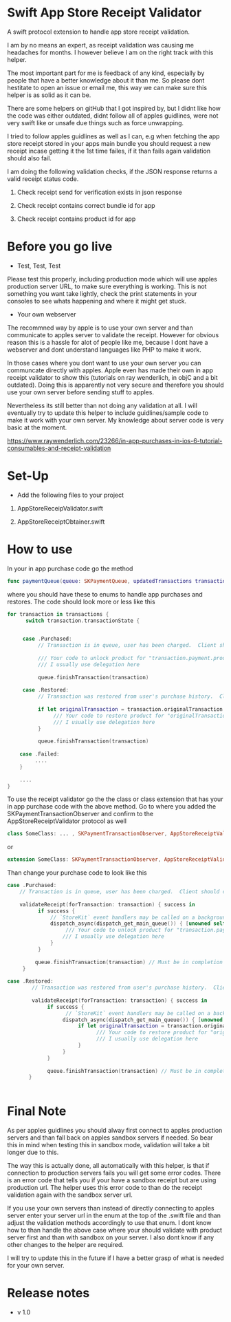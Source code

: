 # Swift App Store Receipt Validator

A swift protocol extension to handle app store receipt validation.

I am by no means an expert, as receipt validation was causing me headaches for months. I however believe I am on the right track with this helper. 

The most important part for me is feedback of any kind, especially by people that have a better knowledge about it than me. So please dont hestitate to open an issue or email me, this way we can make sure this helper is as solid as it can be.

There are some helpers on gitHub that I got inspired by, but I didnt like how the code was either outdated, didnt follow all of apples guidlines, were not very swift like or unsafe due things such as force unwrapping. 

I tried to follow apples guidlines as well as I can, e.g when fetching the app store receipt stored in your apps main bundle you should request a new receipt incase getting it the 1st time failes, if it than fails again validation should also fail. 

I am doing the following validation checks, if the JSON response returns a valid receipt status code.

1) Check receipt send for verification exists in json response

2) Check receipt contains correct bundle id for app

3) Check receipt contains product id for app

# Before you go live

- Test, Test, Test

Please test this properly, including production mode which will use apples production server URL, to make sure everything is working. This is not something you want take lightly, check the print statements in your consoles to see whats happening and where it might get stuck.

- Your own webserver

The recommned way by apple is to use your own server and than communicate to apples server to validate the receipt.
However for obvious reason this is a hassle for alot of people like me, because I dont have a webserver and dont understand languages like PHP to make it work.

In those cases where you dont want to use your own server you can communcate directly with apples. 
Apple even has made their own in app receipt validator to show this (tutorials on ray wenderlich, in objC and a bit outdated). Doing this is apparently not very secure and therefore you should use your own server before sending stuff to apples. 

Nevertheless its still better than not doing any validation at all. I will eventually try to update this helper to include guidlines/sample code to make it work with your own server. My knowledge about server code is very basic at the moment.

https://www.raywenderlich.com/23266/in-app-purchases-in-ios-6-tutorial-consumables-and-receipt-validation

# Set-Up

- Add the following files to your project

1) AppStoreReceipValidator.swift

2) AppStoreReceiptObtainer.swift

# How to use

In your in app purchase code go the method

```swift
func paymentQueue(queue: SKPaymentQueue, updatedTransactions transactions: [SKPaymentTransaction]) { ....
```

where you should have these to enums to handle app purchases and restores. The code should look more or less like this

```swift
for transaction in transactions {
      switch transaction.transactionState {


     case .Purchased:
          // Transaction is in queue, user has been charged.  Client should complete the transaction.
                
          /// Your code to unlock product for "transaction.payment.productIdentifier"
          /// I usually use delegation here
          
          queue.finishTransaction(transaction)
              
     case .Restored:
          // Transaction was restored from user's purchase history.  Client should complete the transaction.
                
          if let originalTransaction = transaction.originalTransaction {
               /// Your code to restore product for "originalTransaction.payment.productIdentifier"
               /// I usually use delegation here
          }
         
          queue.finishTransaction(transaction)
         
    case .Failed:
         ....
    }
    
    ....
}
```

To use the receipt validator go the the class or class extension that has your in app purchase code with the above method. Go to where you added the SKPaymentTransactionObserver and confirm to the AppStoreReceiptValidator protocol as well

```swift
class SomeClass: ... , SKPaymentTransactionObserver, AppStoreReceiptValidator {....
```

or 

```swift
extension SomeClass: SKPaymentTransactionObserver, AppStoreReceiptValidator {....
```

Than change your purchase code to look like this

```swift
case .Purchased:
    // Transaction is in queue, user has been charged.  Client should complete the transaction.
                
    validateReceipt(forTransaction: transaction) { success in
          if success {
              // `StoreKit` event handlers may be called on a background queue. Ensure unlocking products gets called on main queue.
              dispatch_async(dispatch_get_main_queue()) { [unowned self] in
                   /// Your code to unlock product for "transaction.payment.productIdentifier"
                  /// I usually use delegation here
              }
          }
                    
         queue.finishTransaction(transaction) // Must be in completion closure
     }
  
case .Restored:
        // Transaction was restored from user's purchase history.  Client should complete the transaction.
                
        validateReceipt(forTransaction: transaction) { success in
             if success {
                   // `StoreKit` event handlers may be called on a background queue. Ensure unlocking products gets called on main queue.
                  dispatch_async(dispatch_get_main_queue()) { [unowned self] in
                       if let originalTransaction = transaction.originalTransaction {
                             /// Your code to restore product for "originalTransaction.payment.productIdentifier"
                             /// I usually use delegation here
                       }
                  }
             }
                    
             queue.finishTransaction(transaction) // Must be in completion closure
       }
                
```

# Final Note

As per apples guidlines you should alway first connect to apples production servers and than fall back on apples sandbox servers if needed. So bear this in mind when testing this in sandbox mode, validation will take a bit longer due to this.

The way this is actually done, all automatically with this helper, is that if connection to production servers fails you will get some error codes. There is an error code that tells you if your have a sandbox receipt but are using production url. The helper uses this error code to than do the receipt validation again with the sandbox server url.

If you use your own servers than instead of directly connecting to apples server enter your server url in the enum at the top of the .swift file and than adjust the validation methods accordingly to use that enum. I dont know how to than handle the above case where your should validate with product server first and than with sandbox on your server. I also dont know if any other changes to the helper are required.

I will try to update this in the future if I have a better grasp of what is needed for your own server.

# Release notes

- v 1.0

